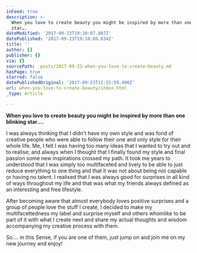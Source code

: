 ```yaml
---
inFeed: true
description: >-
  When you love to create beauty you might be inspired by more than one blinking
  star….
dateModified: '2017-09-23T19:10:07.807Z'
datePublished: '2017-09-23T19:10:08.834Z'
title: ''
author: []
publisher: {}
via: {}
sourcePath: _posts/2017-09-23-when-you-love-to-create-beauty.md
hasPage: true
starred: false
datePublishedOriginal: '2017-09-23T15:55:59.400Z'
url: when-you-love-to-create-beauty/index.html
_type: Article

---
```

**When you love to create beauty you might be inspired by more than one blinking star....**

I was always thinking that I didn't have my own style and was fond of creative people who were able to follow their one and only style for their whole life. Me, I felt I was having too many ideas that I wanted to try out and to realise; and always when I thought that I finally found my style and final passion some new inspirations crossed my path. It took me years to understood that I was simply too multifaceted and lively to be able to just reduce everything to one thing and that it was not about being not capable or having no talent. I realised that I was always good for surprises in all kind of ways throughout my life and that was what my friends always defined as an interesting and free lifestyle.

After becoming aware that almost everybody loves positive surprises and a group of people love the stuff I create, I decided to make my multifacettedness my label and surprise myself and others whomlike to be part of it with what I create next and share my actual thoughts and wisdom accompanying my creative process with them.

So.... in this Sense, if you are one of them, just jump on and join me on my new journey and enjoy!